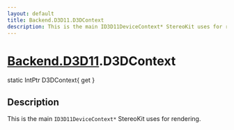 ```yaml
---
layout: default
title: Backend.D3D11.D3DContext
description: This is the main ID3D11DeviceContext* StereoKit uses for rendering.
---
```

# [Backend.D3D11]({{site.url}}/Pages/StereoKit/Backend.D3D11.html).D3DContext

<div class='signature' markdown='1'>
static IntPtr D3DContext{ get }
</div>

## Description
This is the main `ID3D11DeviceContext*` StereoKit uses
for rendering.

